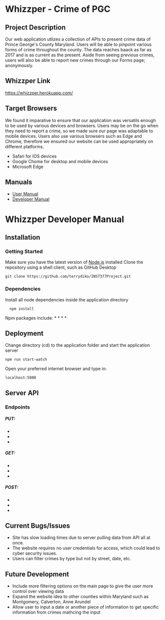 # Whizzper - Crime of PGC

## Project Description
Our web application utlizes a collection of APIs to present crime data of Prince George's County Maryland. Users will be able to pinpoint various forms of crime throughout the county. The data reaches baack as far as 2017 and is as current as the present. Aside from seeing previous crimes, users will also be able to report new crimes through our Forms page; anonymously. 

## Whizzper Link
https://whizzper.herokuapp.com/

## Target Browsers
We found it imparative to ensure that our application was versatils enough to be used by various devices and browsers. Users may be on the go when they need to report a crime, so we made sure our page was adaptable to mobile devices. Users also use various browsers such as Edge and Chrome, therefore we ensured our website can be used appropriately on different platforms.
  * Safari for IOS devices
  * Google Chome for desktop and mobile devices
  * Microsoft Edge

## Manuals
* [User Manual](docs/user.md)
* [Developer Manual](developer.md)

# Whizzper Developer Manual

## Installation
### Getting Started
Make sure you have the latest version of [Node.js](https://nodejs.org/en/download/) installed
Clone the repository using a shell client, such as GitHub Desktop
```github
git clone https://github.com/terrydiko/INST377Project.git
```

### Dependencies
Install all node dependencies inside the application directory
```github
  npm install
 ```
 
Npm packages include:
  * 
  * 
  * 
  * 
  
## Deployment
Change directory (cd) to the application folder and start the application server
```github
npm run start-watch
```
Open your preferred internet browser and type in:
```github
localhost:5000
```

## Server API

### Endpoints

##### PUT:
  * 
  * 
  * 
##### GET:
  * 
  * 
  * 
##### POST:
  * 
  * 
  * 

## Current Bugs/Issues
 * Site has slow loading times due to server pulling data from API all at once. 
 * The website requires no user credentials for access, which could lead to cyber security issues.
 * Users can filter crimes by type but not by street, date, etc.

## Future Development
 * Include more filtering options on the main page to give the user more control over viewing data
 * Expand the website idea to other counties within Maryland such as Montgomery, Calverton, Anne Arundel
 * Allow user to input a date or another piece of information to get specific information from crimes mathcing the input
